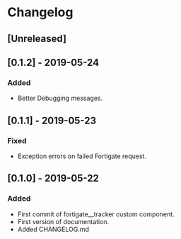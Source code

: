 # Changelog

## [Unreleased]

## [0.1.2] - 2019-05-24
### Added
- Better Debugging messages.

## [0.1.1] - 2019-05-23
### Fixed
- Exception errors on failed Fortigate request.

## [0.1.0] - 2019-05-22
### Added
- First commit of fortigate__tracker custom component.
- First version of documentation.
- Added CHANGELOG.md
